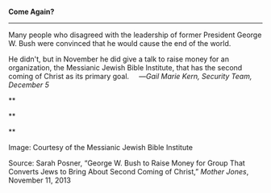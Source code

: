 **Come Again?**

****

Many people who disagreed with the leadership of former President George W. Bush were convinced that he would cause the end of the world. 

He didn't, but in November he did give a talk to raise money for an organization, the Messianic Jewish Bible Institute, that has the second coming of Christ as its primary goal.     —*Gail Marie Kern, Security Team, December 5*

**

**

**

Image: Courtesy of the Messianic Jewish Bible Institute

Source: Sarah Posner, “George W. Bush to Raise Money for Group That Converts Jews to Bring About Second Coming of Christ,” *Mother Jones*, November 11, 2013



